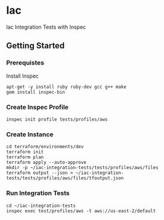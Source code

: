 # Iac
Iac Integration Tests with Inspec
## Getting Started
### Prerequistes
Install Inspec
```
apt-get -y install ruby ruby-dev gcc g++ make
gem install inspec-bin
```
### Create Inspec Profile
```
inspec init profile tests/profiles/aws
```
### Create Instance
```
cd terraform/environments/dev
terraform init
terraform plan
terraform apply --auto-approve
mkdir -p ~/iac-integration-tests/tests/profiles/aws/files
terraform output --json > ~/iac-integration-tests/tests/profiles/aws/files/tfoutput.json
```
### Run Integration Tests
```
cd ~/iac-integration-tests
inspec exec test/profiles/aws -t aws://us-east-2/default
```
